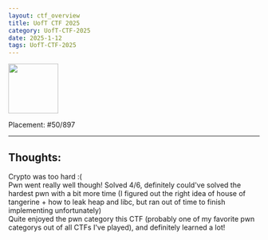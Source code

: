 ```yaml
---
layout: ctf_overview
title: UofT CTF 2025
category: UofT-CTF-2025
date: 2025-1-12
tags: UofT-CTF-2025
---
```


[<img src="https://imgur.com/FxfhDcc.png" width=100px>](https://ctftime.org/event/2570)

Placement: #50/897

---

## Thoughts:
Crypto was too hard :(  
Pwn went really well though! Solved 4/6, definitely could've solved the hardest pwn with a bit more time (I figured out the right idea of house of tangerine + how to leak heap and libc, but ran out of time to finish implementing unfortunately)  
Quite enjoyed the pwn category this CTF (probably one of my favorite pwn categorys out of all CTFs I've played), and definitely learned a lot!  